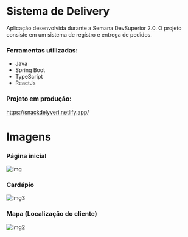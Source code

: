 # Sistema de Delivery 
Aplicação desenvolvida durante a Semana DevSuperior 2.0. O projeto consiste em um sistema de registro e entrega de pedidos.

### Ferramentas utilizadas:
- Java
- Spring Boot
- TypeScript
- ReactJs

### Projeto em produção:
https://snackdelyveri.netlify.app/

# Imagens

### Página inicial
![img](https://user-images.githubusercontent.com/55815494/115967993-e8916c80-a50b-11eb-9d7b-f6640d45f81e.png)

### Cardápio
![img3](https://user-images.githubusercontent.com/55815494/115968069-41f99b80-a50c-11eb-8b29-64630620496e.png)

### Mapa (Localização do cliente)
![img2](https://user-images.githubusercontent.com/55815494/115968079-563d9880-a50c-11eb-91d1-95e24834dd2b.png)



